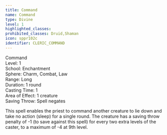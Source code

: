 ```yaml
---
title: Command
name: Command
type: Divine
level: 1
highlighted_classes: 
prohibited_classes: Druid,Shaman
icon: sppr102c
identifier: CLERIC_COMMAND
---
```

Command  
Level: 1  
School: Enchantment  
Sphere: Charm, Combat, Law  
Range: Long  
Duration: 1 round  
Casting Time: 1  
Area of Effect: 1 creature  
Saving Throw: Spell negates  
  
This spell enables the priest to command another creature to lie down and take no action (sleep) for a single round. The creature has a saving throw penalty of -1 (to save against this spell) for every two extra levels of the caster, to a maximum of -4 at 9th level.  
